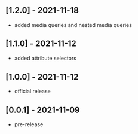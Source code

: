 ## [1.2.0] - 2021-11-18
- added media queries and nested media queries

## [1.1.0] - 2021-11-12
- added attribute selectors

## [1.0.0] - 2021-11-12
- official release

## [0.0.1] - 2021-11-09
- pre-release